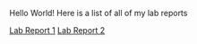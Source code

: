 Hello World! Here is a list of all of my lab reports 

[Lab Report 1](https://rjvillareal1107.github.io/cse15l-lab-reports/LabReport1) 
[Lab Report 2](https://rjvillareal1107.github.io/cse15l-lab-reports/LabReport2)
